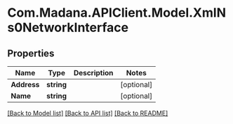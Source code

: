 
# Com.Madana.APIClient.Model.XmlNs0NetworkInterface

## Properties

Name | Type | Description | Notes
------------ | ------------- | ------------- | -------------
**Address** | **string** |  | [optional] 
**Name** | **string** |  | [optional] 

[[Back to Model list]](../README.md#documentation-for-models)
[[Back to API list]](../README.md#documentation-for-api-endpoints)
[[Back to README]](../README.md)

